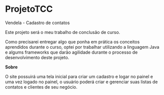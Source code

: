 # ProjetoTCC
Vendela - Cadastro de contatos

Este projeto será o meu trabalho de conclusão de curso.

Como precisarei entregar algo que ponha em prática os conceitos aprendidos durante o curso, optei por trabalhar utilizando a linguagem Java e algums frameworks que darão agilidade durante o processo de desenvolvimento deste projeto. 

**Sobre**

O site possuirá uma tela inicial para criar um cadastro e logar no painel e uma vez logado no painel, o usuário poderá criar e gerenciar suas listas de contatos e clientes de seu negócio.

